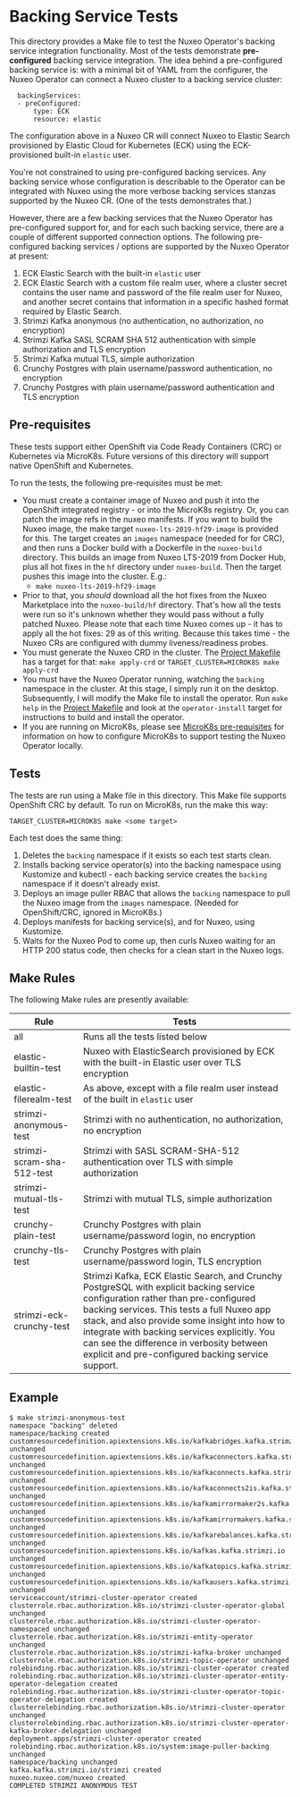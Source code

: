 # Backing Service Tests

This directory provides a Make file to test the Nuxeo Operator's backing service integration functionality. Most of the tests demonstrate **pre-configured** backing service integration. The idea behind a pre-configured backing service is: with a minimal bit of YAML from the configurer, the Nuxeo Operator can connect a Nuxeo cluster to a backing service cluster:

```shell
  backingServices:
  - preConfigured:
      type: ECK
      resource: elastic
```

The configuration above in a Nuxeo CR will connect Nuxeo to Elastic Search provisioned by Elastic Cloud for Kubernetes (ECK) using the ECK-provisioned built-in `elastic` user.

You're not constrained to using pre-configured backing services. Any backing service whose configuration is describable to the Operator can be integrated with Nuxeo using the more verbose backing services stanzas supported by the Nuxeo CR. (One of the tests demonstrates that.)

However, there are a few backing services that the Nuxeo Operator has pre-configured support for, and for each such backing service, there are a couple of different supported connection options. The following pre-configured backing services / options are supported by the Nuxeo Operator at present:

1. ECK Elastic Search with the built-in `elastic` user
2. ECK Elastic Search with a custom file realm user, where a cluster secret contains the user name and password of the file realm user for Nuxeo, and another secret contains that information in a specific hashed format required by Elastic Search.
3. Strimzi Kafka anonymous (no authentication, no authorization, no encryption)
4. Strimzi Kafka SASL SCRAM SHA 512 authentication with simple authorization and TLS encryption
5. Strimzi Kafka mutual TLS, simple authorization
6. Crunchy Postgres with plain username/password authentication, no encryption
6. Crunchy Postgres with plain username/password authentication and TLS encryption

## Pre-requisites

These tests support either OpenShift via Code Ready Containers (CRC) or Kubernetes via MicroK8s. Future versions of this directory will support native OpenShift and Kubernetes.

To run the tests, the following pre-requisites must be met:

- You must create a container image of Nuxeo and push it into the OpenShift integrated registry - or into the MicroK8s registry. Or, you can patch the image refs in the nuxeo manifests. If you want to build the Nuxeo image, the make target `nuxeo-lts-2019-hf29-image` is provided for this. The target creates an `images` namespace (needed for for CRC), and then runs a Docker build with a Dockerfile in the `nuxeo-build` directory. This builds an image from Nuxeo LTS-2019 from Docker Hub, plus all hot fixes in the `hf` directory under `nuxeo-build`. Then the target pushes this image into the cluster. E.g.:
  - `make nuxeo-lts-2019-hf29-image`
- Prior to that, you *should* download all the hot fixes from the Nuxeo Marketplace into the `nuxeo-build/hf` directory. That's how all the tests were run so it's unknown whether they would pass without a fully patched Nuxeo. Please note that each time Nuxeo comes up - it has to apply all the hot fixes: 29 as of this writing. Because this takes time - the Nuxeo CRs are configured with dummy liveness/readiness probes.
- You must generate the Nuxeo CRD in the cluster. The [Project Makefile](/Makefile) has a target for that: `make apply-crd` or `TARGET_CLUSTER=MICROK8S make apply-crd`
- You must have the Nuxeo Operator running, watching the `backing` namespace in the cluster. At this stage, I simply run it on the desktop. Subsequently, I will modify the Make file to install the operator. Run `make help` in the [Project Makefile](/Makefile) and look at the `operator-install` target for instructions to build and install the operator.
- If you are running on MicroK8s, please see [MicroK8s pre-requisites](docs/microk8s.md) for information on how to configure MicroK8s to support testing the Nuxeo Operator locally.

## Tests

The tests are run using a Make file in this directory. This Make file supports OpenShift CRC by default. To run on MicroK8s, run the make this way:

```shell
TARGET_CLUSTER=MICROK8S make <some target>
```

Each test does the same thing:

1. Deletes the `backing` namespace if it exists so each test starts clean.
2. Installs backing service operator(s) into the backing namespace using Kustomize and kubectl - each backing service creates the `backing` namespace if it doesn't already exist.
3. Deploys an image puller RBAC that allows the `backing` namespace to pull the Nuxeo image from the `images` namespace. (Needed for OpenShift/CRC, ignored in MicroK8s.)
4. Deploys manifests for backing service(s), and for Nuxeo, using Kustomize.
5. Waits for the Nuxeo Pod to come up, then curls Nuxeo waiting for an HTTP 200 status code, then checks for a clean start in the Nuxeo logs.

## Make Rules

The following Make rules are presently available:

| Rule                       | Tests                                                        |
| -------------------------- | ------------------------------------------------------------ |
| all                        | Runs all the tests listed below                              |
| elastic-builtin-test       | Nuxeo with ElasticSearch provisioned by ECK with the built-in Elastic user over TLS encryption |
| elastic-filerealm-test     | As above, except with a file realm user instead of the built in `elastic` user |
| strimzi-anonymous-test     | Strimzi with no authentication, no authorization, no encryption |
| strimzi-scram-sha-512-test | Strimzi with SASL SCRAM-SHA-512 authentication over TLS with simple authorization |
| strimzi-mutual-tls-test    | Strimzi with mutual TLS, simple authorization                |
| crunchy-plain-test         | Crunchy Postgres with plain username/password login, no encryption |
| crunchy-tls-test           | Crunchy Postgres with plain username/password login, TLS encryption |
| strimzi-eck-crunchy-test   | Strimzi Kafka, ECK Elastic Search, and Crunchy PostgreSQL with explicit backing service configuration rather than pre-configured backing services. This tests a full Nuxeo app stack, and also provide some insight into how to integrate with backing services explicitly. You can see the difference in verbosity between explicit and pre-configured backing service support. |

## Example

```shell
$ make strimzi-anonymous-test
namespace "backing" deleted
namespace/backing created
customresourcedefinition.apiextensions.k8s.io/kafkabridges.kafka.strimzi.io unchanged
customresourcedefinition.apiextensions.k8s.io/kafkaconnectors.kafka.strimzi.io unchanged
customresourcedefinition.apiextensions.k8s.io/kafkaconnects.kafka.strimzi.io unchanged
customresourcedefinition.apiextensions.k8s.io/kafkaconnects2is.kafka.strimzi.io unchanged
customresourcedefinition.apiextensions.k8s.io/kafkamirrormaker2s.kafka.strimzi.io unchanged
customresourcedefinition.apiextensions.k8s.io/kafkamirrormakers.kafka.strimzi.io unchanged
customresourcedefinition.apiextensions.k8s.io/kafkarebalances.kafka.strimzi.io unchanged
customresourcedefinition.apiextensions.k8s.io/kafkas.kafka.strimzi.io unchanged
customresourcedefinition.apiextensions.k8s.io/kafkatopics.kafka.strimzi.io unchanged
customresourcedefinition.apiextensions.k8s.io/kafkausers.kafka.strimzi.io unchanged
serviceaccount/strimzi-cluster-operator created
clusterrole.rbac.authorization.k8s.io/strimzi-cluster-operator-global unchanged
clusterrole.rbac.authorization.k8s.io/strimzi-cluster-operator-namespaced unchanged
clusterrole.rbac.authorization.k8s.io/strimzi-entity-operator unchanged
clusterrole.rbac.authorization.k8s.io/strimzi-kafka-broker unchanged
clusterrole.rbac.authorization.k8s.io/strimzi-topic-operator unchanged
rolebinding.rbac.authorization.k8s.io/strimzi-cluster-operator created
rolebinding.rbac.authorization.k8s.io/strimzi-cluster-operator-entity-operator-delegation created
rolebinding.rbac.authorization.k8s.io/strimzi-cluster-operator-topic-operator-delegation created
clusterrolebinding.rbac.authorization.k8s.io/strimzi-cluster-operator unchanged
clusterrolebinding.rbac.authorization.k8s.io/strimzi-cluster-operator-kafka-broker-delegation unchanged
deployment.apps/strimzi-cluster-operator created
rolebinding.rbac.authorization.k8s.io/system:image-puller-backing unchanged
namespace/backing unchanged
kafka.kafka.strimzi.io/strimzi created
nuxeo.nuxeo.com/nuxeo created
COMPLETED STRIMZI ANONYMOUS TEST
```

